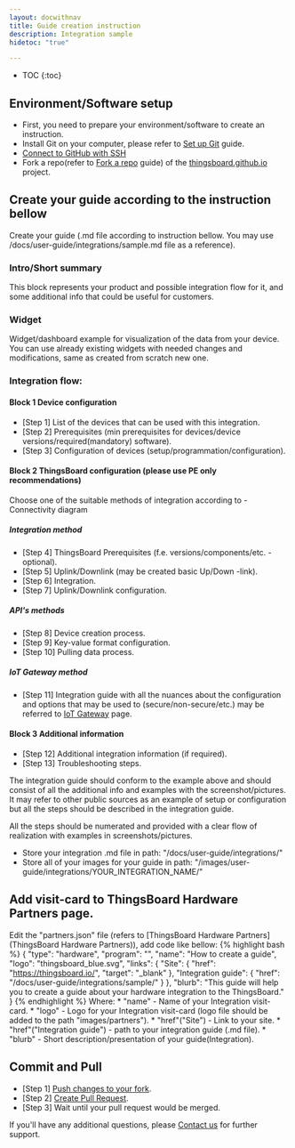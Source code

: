 ```yaml
---
layout: docwithnav
title: Guide creation instruction
description: Integration sample
hidetoc: "true"

---
```


* TOC 
{:toc}

## Environment/Software setup

* First, you need to prepare your environment/software to create an instruction.
* Install Git on your computer, please refer to [Set up Git](https://docs.github.com/en/github/getting-started-with-github/set-up-git) guide.
* [Connect to GitHub with SSH](https://docs.github.com/en/github/authenticating-to-github/connecting-to-github-with-ssh)
* Fork a repo(refer to [Fork a repo](https://docs.github.com/en/github/getting-started-with-github/fork-a-repo) guide) of the [thingsboard.github.io](https://github.com/thingsboard/thingsboard.github.io) project.

## Create your guide according to the instruction bellow
Create your guide (.md file according to instruction bellow. You may use /docs/user-guide/integrations/sample.md file as a reference).

### Intro/Short summary

This block represents your product and possible integration flow for it, and some additional info that could be useful for customers.

### Widget

Widget/dashboard example for visualization of the data from your device. You can use already existing widgets with needed changes and modifications, same as created from scratch new one.

### Integration flow:

#### Block 1 Device configuration

* [Step 1] List of the devices that can be used with this integration.
* [Step 2] Prerequisites (min prerequisites for devices/device versions/required(mandatory) software).
* [Step 3] Configuration of devices (setup/programmation/configuration).

#### Block 2 ThingsBoard configuration (please use PE only recommendations)

Choose one of the suitable methods of integration according to - Connectivity diagram

##### Integration method

* [Step 4] ThingsBoard Prerequisites (f.e. versions/components/etc. - optional).
* [Step 5] Uplink/Downlink (may be created basic Up/Down -link).
* [Step 6] Integration.
* [Step 7] Uplink/Downlink configuration.

##### API's methods

* [Step 8] Device creation process.
* [Step 9] Key-value format configuration.
* [Step 10] Pulling data process.

##### IoT Gateway method

* [Step 11] Integration guide with all the nuances about the configuration and options that may be used to (secure/non-secure/etc.) may be referred to [IoT Gateway](https://thingsboard.io/docs/iot-gateway/getting-started) page.

#### Block 3 Additional information

* [Step 12] Additional integration information (if required).
* [Step 13] Troubleshooting steps.
  
The integration guide should conform to the example above and should consist of all the additional info and examples with the screenshot/pictures. It may refer to other public sources as an example of setup or configuration but all the steps should be described in the integration guide.
  
All the steps should be numerated and provided with a clear flow of realization with examples in screenshots/pictures.

* Store your integration .md file in path: "/docs/user-guide/integrations/"
* Store all of your images for your guide in path: "/images/user-guide/integrations/YOUR_INTEGRATION_NAME/"

## Add visit-card to ThingsBoard Hardware Partners page.

Edit the "partners.json" file (refers to [ThingsBoard Hardware Partners](ThingsBoard Hardware Partners)), add code like bellow:
  {% highlight bash %}
  {
    "type": "hardware",
    "program": "",
    "name": "How to create a guide",
    "logo": "thingsboard_blue.svg",
    "links": {
        "Site": {
            "href": "https://thingsboard.io/",
            "target": "_blank"
        },
        "Integration guide": {
            "href": "/docs/user-guide/integrations/sample/"
        }
    },
    "blurb": "This guide will help you to create a guide about your hardware integration to the ThingsBoard."
  }
  {% endhighlight %}
        Where:
        * "name" - Name of your Integration visit-card.
        * "logo" - Logo for your Integration visit-card (logo file should be added to the path "images/partners").
        * "href"("Site") - Link to your site.
        * "href"("Integration guide") - path to your integration guide (.md file).
        * "blurb" - Short description/presentation of your guide(Integration).

## Commit and Pull

  * [Step 1] [Push changes to your fork](https://thingsboard.io/docs/user-guide/contribution/how-to-contribute/#push-changes-to-your-fork).
  * [Step 2] [Create Pull Request](https://thingsboard.io/docs/user-guide/contribution/how-to-contribute/#create-pull-request).
  * [Step 3] Wait until your pull request would be merged.

If you'll have any additional questions, please [Contact us](https://thingsboard.io/docs/contact-us/) for further support.